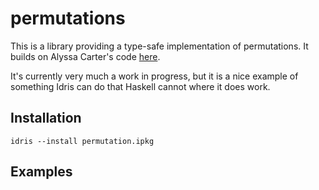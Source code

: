 # permutations

This is a library providing a type-safe implementation of permutations. It
builds on Alyssa Carter's code
[here](https://github.com/trillioneyes/idris-toys/blob/master/Permutation.idr). 

It's currently very much a work in progress, but it is a nice example of
something Idris can do that Haskell cannot where it does work.

## Installation

```
idris --install permutation.ipkg
```

## Examples
